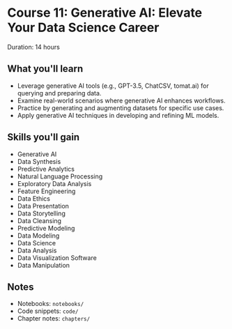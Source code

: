 # Course 11: Generative AI: Elevate Your Data Science Career

Duration: 14 hours

## What you'll learn
- Leverage generative AI tools (e.g., GPT-3.5, ChatCSV, tomat.ai) for querying and preparing data.
- Examine real-world scenarios where generative AI enhances workflows.
- Practice by generating and augmenting datasets for specific use cases.
- Apply generative AI techniques in developing and refining ML models.

## Skills you'll gain
- Generative AI
- Data Synthesis
- Predictive Analytics
- Natural Language Processing
- Exploratory Data Analysis
- Feature Engineering
- Data Ethics
- Data Presentation
- Data Storytelling
- Data Cleansing
- Predictive Modeling
- Data Modeling
- Data Science
- Data Analysis
- Data Visualization Software
- Data Manipulation

## Notes
- Notebooks: `notebooks/`
- Code snippets: `code/`
- Chapter notes: `chapters/`
